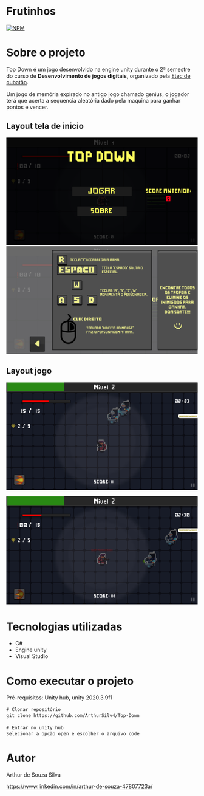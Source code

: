 # Frutinhos
[![NPM](https://img.shields.io/npm/l/react)](https://github.com/ArthurSilv4/Top-Down/blob/main/LICENSE) 

# Sobre o projeto

Top Down é um jogo desenvolvido na engine unity durante o 2ª semestre do curso de **Desenvolvimento de jogos digitais**, organizado pela [Etec de cubatão](https://www.etecubatao.com.br "Site da etec").

Um jogo de memória expirado no antigo jogo chamado genius, o jogador terá que acerta a sequencia aleatória dado pela maquina para ganhar pontos e vencer.

## Layout tela de inicio
![Inicial 1](https://github.com/ArthurSilv4/Top-Down/blob/main/Imgs/Tela%20inicial.png) ![Inicial 2](https://github.com/ArthurSilv4/Top-Down/blob/main/Imgs/Configs.png)

## Layout jogo
![Jogo 1](https://github.com/ArthurSilv4/Top-Down/blob/main/Imgs/jogo.png)

![Jogo 2](https://github.com/ArthurSilv4/Top-Down/blob/main/Imgs/jogo2.png)

# Tecnologias utilizadas
- C#
- Engine unity
- Visual Studio

# Como executar o projeto

Pré-requisitos: Unity hub, unity 2020.3.9f1

```
# Clonar repositório
git clone https://github.com/ArthurSilv4/Top-Down

# Entrar no unity hub
Selecionar a opção open e escolher o arquivo code
```
# Autor

Arthur de Souza Silva

https://www.linkedin.com/in/arthur-de-souza-47807723a/

